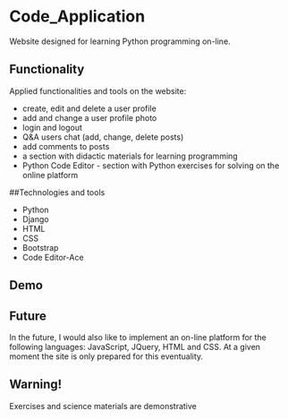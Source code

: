 # Code_Application 
Website designed for learning Python programming on-line.

## Functionality

Applied functionalities and tools on the website: 
- create, edit and delete a user profile 
- add and change a user profile photo
- login and logout
- Q&A users chat (add, change, delete posts)
- add comments to posts
- a section with didactic materials for learning programming
- Python Code Editor - section with Python exercises for solving on the online platform

##Technologies and tools
- Python
- Django
- HTML
- CSS
- Bootstrap
- Code Editor-Ace

## Demo

## Future

In the future, I would also like to implement an on-line platform for the following languages: JavaScript, JQuery, HTML and CSS. At a given moment the site is only prepared for this eventuality.

## Warning!
Exercises and science materials are demonstrative

